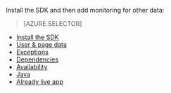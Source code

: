Install the SDK and then add monitoring for other data:

> [AZURE.SELECTOR]
- [Install the SDK](app-insights-asp-net#selector1)
- [User & page data](app-insights-asp-net-client#selector1)
- [Exceptions](app-insights-asp-net-exception-mvc#selector1)
- [Dependencies](app-insights-asp-net-dependencies#selector1)
- [Availability](app-insights-monitor-web-app-availability#selector1)
- [Java](app-insights-java-get-started)
- [Already live app](app-insights-monitor-performance-live-website-now)

